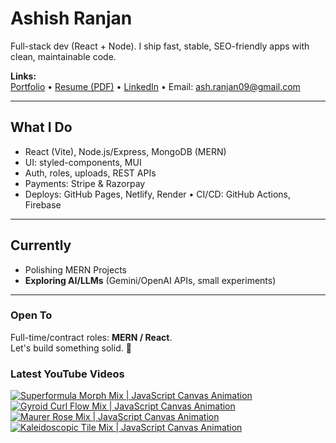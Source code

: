 # Ashish Ranjan

Full-stack dev (React + Node). I ship fast, stable, SEO-friendly apps with clean, maintainable code.

**Links:**  
[Portfolio](https://www.ashishranjan.net) • 
[Resume (PDF)](https://github.com/a2rp/resume/releases/latest/download/Ashish_Ranjan_Resume.pdf) • 
[LinkedIn](https://www.linkedin.com/in/aashishranjan/) • 
Email: ash.ranjan09@gmail.com

---

## What I Do
- React (Vite), Node.js/Express, MongoDB (MERN)
- UI: styled-components, MUI
- Auth, roles, uploads, REST APIs
- Payments: Stripe & Razorpay
- Deploys: GitHub Pages, Netlify, Render • CI/CD: GitHub Actions, Firebase

---

## Currently
- Polishing MERN Projects
- **Exploring AI/LLMs** (Gemini/OpenAI APIs, small experiments)

---

### Open To
Full-time/contract roles: **MERN / React**.  
Let's build something solid. 🚀

### Latest YouTube Videos
<p align="left">

<!-- BEGIN YOUTUBE-CARDS -->
[![Superformula Morph Mix | JavaScript Canvas Animation](https://ytcards.demolab.com/?id=39-nqu4reW0&title=Superformula+Morph+Mix+%7C+JavaScript+Canvas+Animation&lang=en&timestamp=1762002329&background_color=%230d1117&title_color=%23ffffff&stats_color=%23b3b3b3&max_title_lines=2&width=360&border_radius=10 "Superformula Morph Mix | JavaScript Canvas Animation")](https://www.youtube.com/shorts/39-nqu4reW0)
[![Gyroid Curl Flow Mix | JavaScript Canvas Animation](https://ytcards.demolab.com/?id=C8Su4qdwVOw&title=Gyroid+Curl+Flow+Mix+%7C+JavaScript+Canvas+Animation&lang=en&timestamp=1762000122&background_color=%230d1117&title_color=%23ffffff&stats_color=%23b3b3b3&max_title_lines=2&width=360&border_radius=10 "Gyroid Curl Flow Mix | JavaScript Canvas Animation")](https://www.youtube.com/shorts/C8Su4qdwVOw)
[![Maurer Rose Mix | JavaScript Canvas Animation](https://ytcards.demolab.com/?id=jRAYSIiCm4s&title=Maurer+Rose+Mix+%7C+JavaScript+Canvas+Animation&lang=en&timestamp=1761999045&background_color=%230d1117&title_color=%23ffffff&stats_color=%23b3b3b3&max_title_lines=2&width=360&border_radius=10 "Maurer Rose Mix | JavaScript Canvas Animation")](https://www.youtube.com/shorts/jRAYSIiCm4s)
[![Kaleidoscopic Tile Mix | JavaScript Canvas Animation](https://ytcards.demolab.com/?id=4Bc3doIea08&title=Kaleidoscopic+Tile+Mix+%7C+JavaScript+Canvas+Animation&lang=en&timestamp=1761991154&background_color=%230d1117&title_color=%23ffffff&stats_color=%23b3b3b3&max_title_lines=2&width=360&border_radius=10 "Kaleidoscopic Tile Mix | JavaScript Canvas Animation")](https://www.youtube.com/shorts/4Bc3doIea08)
<!-- END YOUTUBE-CARDS -->

</p>
